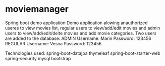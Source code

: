 # moviemanager
Spring boot demo application
Demo application alowing anauthorized useres to view movies list, regular users to view/add/edit movies and admin users to view/add/edit/delte movies and add movie categories.
Two users are added to the database:
ADMIN Username: Marin Password: 123456
REGULAR Username: Vesna Password: 123456

Technologies used:
spring-boot-datajpa
thymeleaf
spring-boot-starter-web
spring-security
mysql
bootstrap

